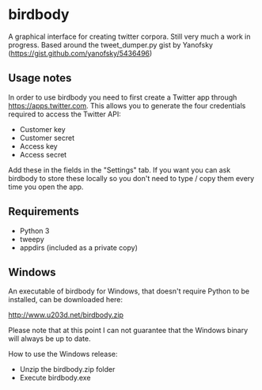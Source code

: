 # birdbody
A graphical interface for creating twitter corpora. Still very much a work in progress.
Based around the tweet_dumper.py gist by Yanofsky (https://gist.github.com/yanofsky/5436496)

## Usage notes ##
In order to use birdbody you need to first create a Twitter app through https://apps.twitter.com.
This allows you to generate the four credentials required to access the Twitter API:
 
 * Customer key
 * Customer secret
 * Access key
 * Access secret

Add these in the fields in the "Settings" tab. If you want you can ask birdbody to store these locally so you don't need to
type / copy them every time you open the app.

## Requirements ##
  * Python 3
  * tweepy
  * appdirs (included as a private copy)


## Windows ##
An executable of birdbody for Windows, that doesn't require Python to be installed, can be downloaded here:

http://www.u203d.net/birdbody.zip

Please note that at this point I can not guarantee that the Windows binary will always be up to date.

How to use the Windows release:

 * Unzip the birdbody.zip folder
 * Execute birdbody.exe
